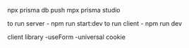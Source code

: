 npx prisma db push
mpx prisma studio

<!-- remove 6453 from database url if not working correctly -->
to run server - npm run start:dev
to run client - npm run dev


client library
-useForm
-universal cookie